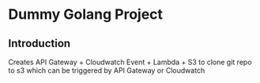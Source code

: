 # Dummy Golang Project

## Introduction

Creates API Gateway + Cloudwatch Event + Lambda + S3 to clone git repo to s3 which can be triggered by API Gateway or Cloudwatch
